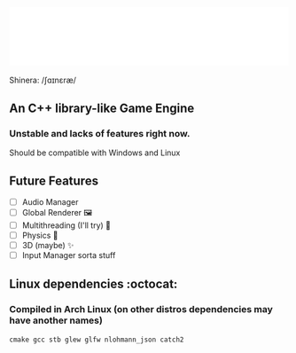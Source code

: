 ![](https://github.com/ShineAsNever/ShineraEngine/blob/main/res/shinera-logo-readme.png)

Shinera: /ʃɑɪnɛræ/

## An C++ library-like Game Engine
### Unstable and lacks of features right now.

Should be compatible with Windows and Linux

## Future Features
- [ ] Audio Manager
- [ ] Global Renderer :framed_picture:
- [ ] Multithreading (I'll try) :rocket:
- [ ] Physics :tada:
- [ ] 3D (maybe) :sparkles:
- [ ] Input Manager sorta stuff

## Linux dependencies :octocat:
### Compiled in Arch Linux (on other distros dependencies may have another names)
``` 
cmake gcc stb glew glfw nlohmann_json catch2
```
